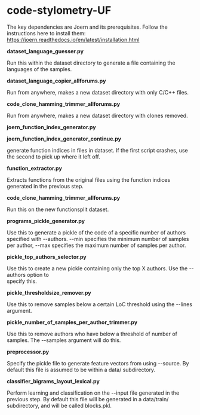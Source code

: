 # code-stylometry-UF

The key dependencies are Joern and its prerequisites. Follow the instructions here to install them:
https://joern.readthedocs.io/en/latest/installation.html

**dataset_language_guesser.py**

Run this within the dataset directory to generate a file containing the languages of the samples.

**dataset_language_copier_allforums.py**

Run from anywhere, makes a new dataset directory with only C/C++ files.

**code_clone_hamming_trimmer_allforums.py**

Run from anywhere, makes a new dataset directory with clones removed.

**joern_function_index_generator.py**

**joern_function_index_generator_continue.py**

generate function indices in files in dataset. If the first script crashes, use the
second to pick up where it left off.

**function_extractor.py**

Extracts functions from the original files using the function indices generated in the
previous step.

**code_clone_hamming_trimmer_allforums.py**

Run this on the new functionsplit dataset. 

**programs_pickle_generator.py**

Use this to generate a pickle of the code of a specific number of authors specified with
--authors. --min specifies the minimum number of samples per author, --max specifies
the maximum number of samples per author.

**pickle_top_authors_selector.py**   

Use this to create a new pickle containing only the top X authors. Use the --authors option to     
specify this.

**pickle_thresholdsize_remover.py**

Use this to remove samples below a certain LoC threshold using the --lines argument.

**pickle_number_of_samples_per_author_trimmer.py**

Use this to remove authors who have below a threshold of number of samples. The --samples argument
will do this.

**preprocessor.py**

Specify the pickle file to generate feature vectors from using --source. By default this file is assumed to be within a data/ subdirectory.

**classifier_bigrams_layout_lexical.py**

Perform learning and classification on the --input file generated in the previous step. By default this file will be generated in a data/train/ subdirectory, and will be called blocks.pkl.
